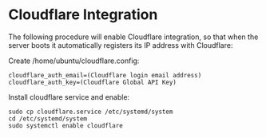 # Cloudflare Integration

The following procedure will enable Cloudflare integration, so that when the server boots
it automatically registers its IP address with Cloudflare:

Create /home/ubuntu/cloudflare.config:

```
cloudflare_auth_email=(Cloudflare login email address)
cloudflare_auth_key=(Cloudflare Global API Key)
```

Install cloudflare service and enable:

```
sudo cp cloudflare.service /etc/systemd/system
cd /etc/systemd/system
sudo systemctl enable cloudflare
```

